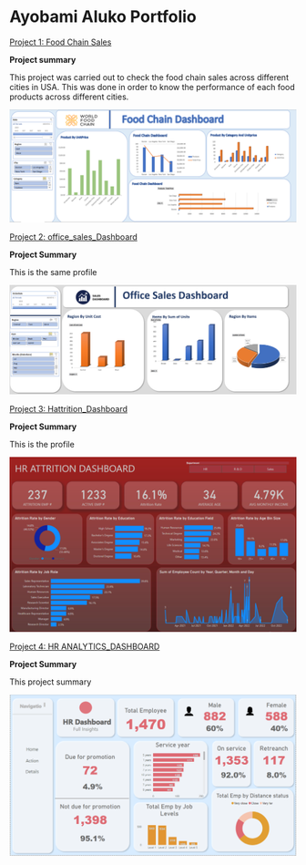 # Ayobami Aluko Portfolio
[Project 1: Food Chain Sales](https://github.com/israel2rise/Ayobami_Data)

**Project summary**

This project was carried out to check the food chain sales across different cities in USA. This was done in order to know the performance of each food products across different cities.

![Food_Chain_Dashboard](Food_Chain_Dashboard.PNG)


[Project 2: office_sales_Dashboard](https://github.com/israel2rise/Ayobami_Data)

**Project Summary**

This is the same profile

![office_sales_Dashboard](office_sales_Dashboard.PNG)


[Project 3: Hattrition_Dashboard](https://github.com/israel2rise/Ayobami_Data)

**Project Summary**

This is the profile

![Hattrition_Dashboard](Hattrition_Dashboard.PNG)


[Project 4: HR ANALYTICS_DASHBOARD](https://github.com/israel2rise/Ayobami_Data)

**Project Summary**

This project summary

![ANALYTICS_DASHBOARD](ANALYTICS_DASHBOARD.PNG)
